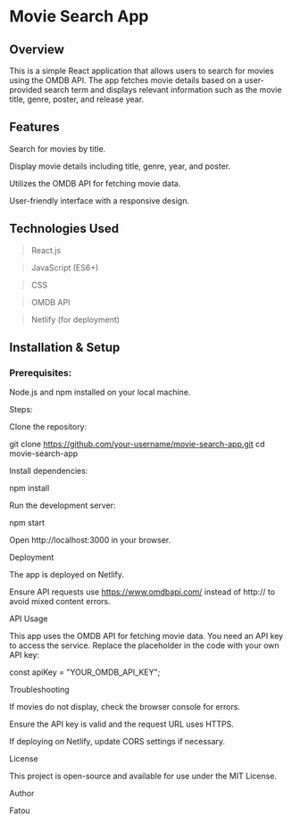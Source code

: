 # Movie Search App

## Overview

This is a simple React application that allows users to search for movies using the OMDB API. The app fetches movie details based on a user-provided search term and displays relevant information such as the movie title, genre, poster, and release year.

## Features

Search for movies by title.

Display movie details including title, genre, year, and poster.

Utilizes the OMDB API for fetching movie data.

User-friendly interface with a responsive design.

## Technologies Used

> React.js

> JavaScript (ES6+)

> CSS

> OMDB API

> Netlify (for deployment)

## Installation & Setup

### Prerequisites:

Node.js and npm installed on your local machine.

Steps:

Clone the repository:

git clone https://github.com/your-username/movie-search-app.git
cd movie-search-app

Install dependencies:

npm install

Run the development server:

npm start

Open http://localhost:3000 in your browser.

Deployment

The app is deployed on Netlify.

Ensure API requests use https://www.omdbapi.com/ instead of http:// to avoid mixed content errors.

API Usage

This app uses the OMDB API for fetching movie data. You need an API key to access the service. Replace the placeholder in the code with your own API key:

const apiKey = "YOUR_OMDB_API_KEY";

Troubleshooting

If movies do not display, check the browser console for errors.

Ensure the API key is valid and the request URL uses HTTPS.

If deploying on Netlify, update CORS settings if necessary.

License

This project is open-source and available for use under the MIT License.

Author

Fatou
